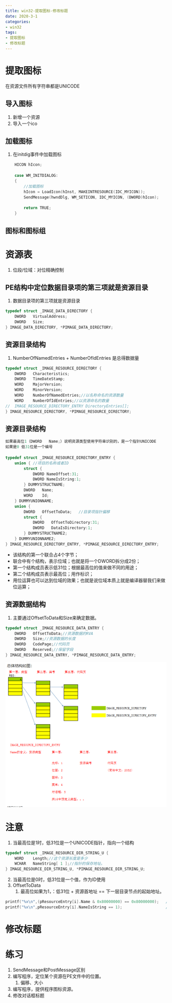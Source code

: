 ```yaml
---
title: win32-提取图标-修改标题
date: 2020-3-1
categories: 
- win32
tags: 
- 提取图标
- 修改标题
---
```


# 提取图标
在资源文件所有字符串都是UNICODE

## 导入图标

1. 新增一个资源
2. 导入一个ico

## 加载图标

1. 在initdig事件中加载图标
```c
	HICON hIcon;

	case WM_INITDIALOG:
	{
		//加载图标
		hIcon = LoadIcon(hInst, MAKEINTRESOURCE(IDC_MYICON));
		SendMessage(hwndDlg, WM_SETICON, IDC_MYICON, (DWORD)hIcon);
		
		return TRUE;
	}
```

## 图标和图标组
   

# 资源表

1. 位段/位域：对位精确控制
   
## PE结构中定位数据目录项的第三项就是资源目录

1. 数据目录项的第三项就是资源目录


```c
typedef struct _IMAGE_DATA_DIRECTORY {                    
    DWORD   VirtualAddress;                    
    DWORD   Size;                    
} IMAGE_DATA_DIRECTORY, *PIMAGE_DATA_DIRECTORY;     
```

## 资源目录结构
1. NumberOfNamedEntries + NumberOfIdEntries 是总得数据量

```c
typedef struct _IMAGE_RESOURCE_DIRECTORY {
    DWORD   Characteristics;
    DWORD   TimeDateStamp;
    WORD    MajorVersion;
    WORD    MinorVersion;
    WORD    NumberOfNamedEntries;//以名称命名的资源数量
    WORD    NumberOfIdEntries;//以资源命名的数量
//  IMAGE_RESOURCE_DIRECTORY_ENTRY DirectoryEntries[];
} IMAGE_RESOURCE_DIRECTORY, *PIMAGE_RESOURCE_DIRECTORY;
```

## 资源目录结构

```c
如果最高位1（DWORD   Name;）说明资源类型使用字符串识别的，是一个指针UNICODE
如果是0 低31位是一个编号

typedef struct _IMAGE_RESOURCE_DIRECTORY_ENTRY {
    union { //项目的名称或者ID
        struct {
            DWORD NameOffset:31;
            DWORD NameIsString:1;
        } DUMMYSTRUCTNAME;
        DWORD   Name;
        WORD    Id;
    } DUMMYUNIONNAME;
    union {
        DWORD   OffsetToData;   //目录项指针偏移
        struct {
            DWORD   OffsetToDirectory:31;
            DWORD   DataIsDirectory:1;
        } DUMMYSTRUCTNAME2;
    } DUMMYUNIONNAME2;
} IMAGE_RESOURCE_DIRECTORY_ENTRY, *PIMAGE_RESOURCE_DIRECTORY_ENTRY;
```

- 该结构的第一个联合占4个字节；
- 联合中有个结构，表示位域；也就是将一个DWORD拆分成2份；
- 第一个结构成员表示低31位；根据最高位的值来做不同的用途；
- 第二个结构成员表示最高位；用作标识；
- 用位运算也可以达到位域的效果；也就是说位域本质上就是编译器替我们来做位运算；

## 资源数据结构

1. 主要通过OffsetToData和Size来确定数据。

```c
typedef struct _IMAGE_RESOURCE_DATA_ENTRY {
    DWORD   OffsetToData;//资源数据的RVA
    DWORD   Size;//资源数据的长度
    DWORD   CodePage;//代码页
    DWORD   Reserved;//保留字段
} IMAGE_RESOURCE_DATA_ENTRY, *PIMAGE_RESOURCE_DATA_ENTRY;
```

![资源目录](/images/win32/win32-27.png)

# 注意
1. 当最高位是1时，低31位是一个UNICODE指针，指向一个结构

```c
typedef struct _IMAGE_RESOURCE_DIR_STRING_U {
    WORD    Length;//这个资源长度是多少
    WCHAR   NameString[ 1 ];//指针的保存地址。
} IMAGE_RESOURCE_DIR_STRING_U, *PIMAGE_RESOURCE_DIR_STRING_U;
```

2. 当最高位是0时，低31位是一个值，作为ID使用
3. OffsetToData
   1. 最高位如果为1，：低31位 + 资源首地址 == 下一层目录节点的起始地址。

```c
printf("%x\n",(pResourceEntry[i].Name & 0x80000000) == 0x80000000);   //用位运算的方式                         
printf("%x\n",pResourceEntry[i].NameIsString == 1);                   //用位域的方式
```

# 修改标题

# 练习
1. SendMessage和PostMessage区别
2. 编写程序，定位某个资源在PE文件中的位置。
   1. 偏移、大小
3. 编写程序，提供程序图标资源。
4. 修改对话框标题